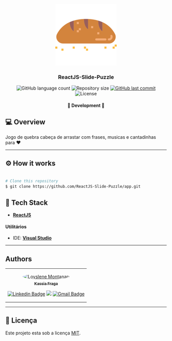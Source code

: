<p align="center">
    <img src="public/logo192.png" height="192" width="192" alt="Logo" />
</p>

<h3 align="center">
    ReactJS-Slide-Puzzle
</h3>

<p align="center">
    <img alt="GitHub language count" src="https://img.shields.io/github/languages/count/KassiaMabily/ReactJS-Slide-Puzzle?color=%2304D361"/>
    <img alt="Repository size" src="https://img.shields.io/github/repo-size/KassiaMabily/ReactJS-Slide-Puzzle" />
    <a href="https://github.com/KassiaMabily/react-template/commits/main">
        <img alt="GitHub last commit" src="https://img.shields.io/github/last-commit/KassiaMabily/ReactJS-Slide-Puzzle">
    </a>
    <img alt="License" src="https://img.shields.io/badge/license-MIT-brightgreen">
</p>

<h4 align="center">
	🚧 Development 🚧
</h4>




## 💻 Overview
Jogo de quebra cabeça de arrastar com frases, musicas e cantadinhas para ❤️

---

## ⚙️ How it works

```bash

# Clone this repository
$ git clone https://github.com/ReactJS-Slide-Puzzle/app.git

```

## 🚀 Tech Stack

-   **[ReactJS](https://pt-br.reactjs.org/)**

#### **Utilitários**

-   IDE:  **[Visual Studio](https://visualstudio.microsoft.com/pt-br/)**


---

## Authors
<table>
    <tr>
    <td align="center">
        <p>
            <a href="#">
                <img style="border-radius: 50%" src="https://avatars3.githubusercontent.com/u/52832800?s=460&u=61b426b901b8fe02e12019b1fdb67bf0072d4f00&v=4" width="100px;" alt="Loyslene Montanari"/>
                <br />
                <sub><b>Kassia Fraga</b></sub></a><a href="#" title="Kassia Fraga">
            </a>
            <br/>

[![Linkedin Badge](https://img.shields.io/badge/-Kassia-blue?style=flat-square&logo=Linkedin&logoColor=white&link=https://www.linkedin.com/in/kassia-fraga-178b7b1a7/)](https://www.linkedin.com/in/kassia-fraga-178b7b1a7/) 
[<img src = "https://img.shields.io/badge/@kassia.mabily-%23E4405F.svg?&style=flat-square&logo=instagram&logoColor=white">](https://www.instagram.com/kassia.mabily/)
[![Gmail Badge](https://img.shields.io/badge/-kassiafraga7@gmail.com-c14438?style=flat-square&logo=Gmail&logoColor=white&link=mailto:kassiafraga7@gmail.com)](mailto:kassiafraga7@gmail.com)
        </p>
    </td>
    </tr>
</table>

---

## 📝 Licença

Este projeto esta sob a licença [MIT](./LICENSE).
